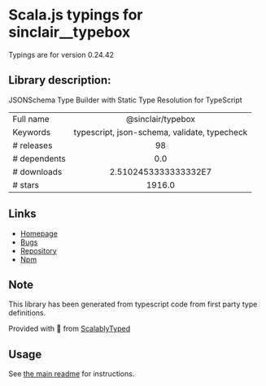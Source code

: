 
# Scala.js typings for sinclair__typebox

Typings are for version 0.24.42

## Library description:
JSONSchema Type Builder with Static Type Resolution for TypeScript

|                    |                 |
| ------------------ | :-------------: |
| Full name          | @sinclair/typebox |
| Keywords           | typescript, json-schema, validate, typecheck |
| # releases         | 98 |
| # dependents       | 0.0 |
| # downloads        | 2.5102453333333332E7 |
| # stars            | 1916.0 |

## Links
- [Homepage](https://github.com/sinclairzx81/typebox#readme)
- [Bugs](https://github.com/sinclairzx81/typebox/issues)
- [Repository](https://github.com/sinclairzx81/typebox)
- [Npm](https://www.npmjs.com/package/%40sinclair%2Ftypebox)
    


## Note
This library has been generated from typescript code from first party type definitions.

Provided with :purple_heart: from [ScalablyTyped](https://github.com/oyvindberg/ScalablyTyped)

## Usage
See [the main readme](../../readme.md) for instructions.


